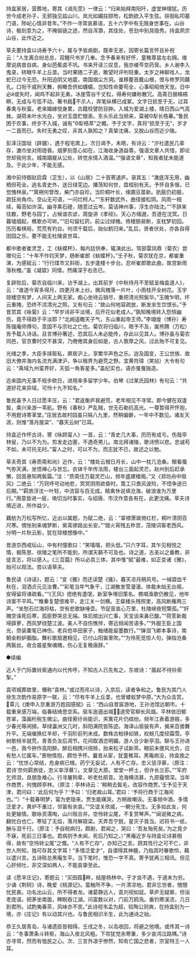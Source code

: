 <!-- { "loadSidebar": true } -->
持盒家居，营葬地，寄其《谒先茔》一律云：“归来始拜南阳阡，虚堂神理犹。历世今成老孙子，无邪独见兹山川。岚光如媚拄颐笏，松韵欲入平生弦。徘徊私叩墓门语，陟屺心情非昔年。”不作一寻常哀慕语，五十六字中有无限身世事在。山谷诗，极刻意为之，不掩锻链之迹，然自浑灏，其佳处，苍劲中别具隐秀。持盒夙宗山谷，此作近之。

草夫要持盒以诗寿予六十，属与予皆病剧，既幸无恙，因寄长篇言怀且补祝云：“人生离合纷总总，双鲤尺书岁几奉。念予春来有好怀，童稚尊昙左右拥。维摩说病昔自病，身似芭蕉虞不巩。书来开读三叹息，我亦棱芩空药笼。乡人谢李入鬼录，转眼牛羊上丘垄。当时果随二子逝，敢望时评判轻重。太岁之神聊戏人，龙蛇已过今无恐。升阳迫阴又地震，南国烟尘方洞。谁移鳌首戴山根，恨与修罗同藕孔。口衔干戚刑天舞，俯瞰吾侪如蠛蠓。岂知性命要苟全，心事昭昭倚天宠。日中必й或失时，闻鸡不起非无勇。冰崖雪谷千丈松，得寿何嫌称散冗。高斋日据槁梧瞑，无成与亏弦不动。箸书扃不示人，弃笔纵横已成冢。文字日损至于无，过耳春禽与秋萤。老来婚嫁傥身累，古籍校譬防目肿。入城为爱湖上楼，晴日西山气高耸。湖荷未叶水光白，坐对玉盘贮银汞。东头乐此当频来，莫被Θ犁长梏摹。”鲁民困于农事，终岁不入城，诚有“Θ犁梏萃”之概。予于文字，真将“损至于无”，岁才一二首而已。失时无勇之叹，非其人孰知之？真挚沈痛，又脱山谷而近少陵。

彭泽汪国垣（辟疆），遇于程宅席上。次日谒予，未晤，有诗云：“汐社遣民几辈存，漉巾坐对雨镫昏。烟萝刻意心如在，江海收身道益尊。强语文章人共惜，即论世却我何言。城南蹑屣从公处，转觉余情入酒温。”“强语文章”，知我者犹未能道及。于此少年，不能无感。

湘中前侍御赵启霖（芷生），以《山居》二十首寄退庐。录其五：“澈底浑无用，幽栖但苟全。逃名青史外，送日绿芜边。播荡知何世，盘桓别有天。予怀自多惬，已觉愧林泉。”“萁朔何曾改，柴门亦自珍。当阶桐叶长，缘圃豆苗新。肮脏仍初服，疏狂尚角巾。空山无可语，一问烂柯人。”“东轩数武外，曲径接松阴。风雨一相续，莓苔如许深。幽寻乘石磴，随意过云岑。莫话神州事，浮生亦陆沈。”“不辞来往数，野老与园丁。占候谙农谚，周旋讲《孝经》。天心方缅邈，吾道在沈冥。日暮墟烟起，樵歌亦可听。”“旧句留红药，前尘过绿槐。倚楼肠易断，支枕梦初回。历历看棋局，荒荒有钓台。何须千载后，始似鹤归来。”乱后，贤者伏处，亦各自得田园之乐，要不能无杜陵哀世耳。

都中歌者崔灵芝，工《蚨蝶杯》，每内廷供奉，辄演此出。驾部雷凤鼎（菊农）尝赠句云：“十年不作钧天梦，肠断崔郎《蚨蝶杯》。”壬子秋，菊农犹在京，都崔重演，为感赋云：“行行煤市又斜街，五步逢楼十步台。忍听崔郎歌此曲，故宫新雨落秋槐。”虽《凝碧》同情，然痛深于右丞已。

复辟败后，菊农自临川来，访予湖上，出其前岁《中秋待月不至赋呈梅盒道人》，云：“谁道今宵多得月，四更月未上纱。微风槐落一片叶，小雨桂开全树花。玉宇琼楼空有梦，人间天上两无家。痴心坐待云销尽，重把清光照鬓华。”玉魄乍明，坏云重掩，恐终不沭清光之照。又有句云：“故山何地容疏放，断发余生饮恨长。”予昔赏其《咏菊》云：“早岁诗非平淡境，后开花似老成人。”孰知晚境转入怨悱幽伤，竟不得趋于平淡耶？“北阙遥瞻天子气，东山重起帝王师。”李翊煌（博孙）寿陈强庵师傅句，意固不与宗社之亡也。菊农将归临川，晤予不及，属熊腾（万松）告予载入诗话。且言博孙箸述，恐其后人未必能传，存此以见其人。博孙虽与菊农同邑，官京曹时交不甚深，乃倦倦其身后如是，古人敦厚之风，过此殆不可复见。

光绪之季，大臣多挟赃私，屏居沪上，享繁华声色之乐。迨及国变，王公世族、故旧大僚并海内名流充满津沪，争以租界为避荒之野。宜黄符璋（笑拈）大令有句云：“禹域九州蛮界好，天弧一角客星多。”盖纪实也，语亦戛戛独造。

迩来国内无事不规步欧日，进用率多留学少年。伯琴《过某氏园林》有句云：“共道好花来异域，可怜十九不知名。”

鲁民喜予人日过愿丰庄，云：“君返衡庐我避荒，老年相见不寻常。即今健在双逢鬓，乘兴来游一苇航。野有《春秋》严乱贼，世无石勒抗高光。一尊暂得开怀抱，不用题诗寄革堂。”庄居去故村园虽只隔八九里，然稍偏僻，一年中不数见。诸友天涯，则惟“落月屋梁”、“暮天云树”已耳。

持盒近作怀古诗，寄《咏顾甯人》一首，云：“青史几大事，历历有成亏。伤哉亭林叟，乃以不为为。剪发走边塞，不遇奇男儿。南北拜诸陵，歌诗愤以悲。忠诚苟不如，未可托无时。”甯人之时，可以不为，而志犹不已，故述之以勉。

草夫奇其《寿质斋和尚》近作，云：“楼处云根日月长，山中一枕几沧桑。眼看蜃气弥天满，坐悟禅心与世忘。衣钵千年传法雨，楼台三面起灵芒。赵州别后赶承懒，回首悬知两鬓霜。”注：“质斋住万载灵芒山，频年盛建楼阁。”又《郑坊舟中阻风》二绝云：“万窍呼号动地悲，冥冥阴雨欲昏时。篙工只畏风波险，不悟争途已后期。”“羁旅浮沈一叶轻，中流容与百无成。精禽休说填沧海，破浪谁为万里行。”用意皆进一层，墒切当时事实，与绍唐、市汊作意各有在，此更沈痛。草夫诗境近进，所作益少。

藕舫为万松写所忆，近出以属题，为赋二绝，云：“翠襟萧飒倚红栏，桐叶清阴百尺寒。惆怅别来魂梦断，紫鸾骖路出长安。”“猎火宵残五柞宫，茂陵词客老西风。分明一片秋云影，犹在琼楼想像中。”

昔游京西戒坛山，中有村僮歌曰：“笑嘻嘻，把头低。”只六字耳，其乍见相悦之情，极陈思、徐陵之笔所不能到，所谓天籁不可及也。诗之道，古圣以之垂教，非徒言志，将以感人。《三百篇》所以必具三体，其中惟“赋”最难，如正变诸《雅》，始可以观法。尝以语草夫。

鲁民读《诗话》，题云：“变《雅》而还读楚《骚》，暮天凉月朔风号。一缄碧血千秋在，泪洒贞元见汝曹。”“彩笔当年气象干，江湖散发雪漫漫。体裁未始无台阁，安得留将谏疏看。”“《王风》熄绝有遣氓，新室争埋旧策名。樵唱渔歌仍散见，他年诗案不平鸣。”“椎秦复楚恨难平，走江关一剑横。王粲楼头残照里，高风断雁两三声。“坐愁石烂海将枯，空有悲歌缺唾壶。节促音哀心万里，杜陵峡夜短檠孤。”“奸魄空诛死后寒，孤臣野哭总无端。珠玑绾出兴亡事，天宝谈来鼻已酸。”“荷芰新裁埽薜萝，西风梦绕楚江波。美人不自伤憔悴，寄远频闻苦语多。”“外服王臣上国光，赍装橐笔已神伤。老兵伧卒田家子，触绪能留墨数行。”“弹泪飞卿本事诗，南朝金粉妒胭脂。舞衫歌扇邀相见，已付山阳笛里吹。”“为怜死觅惊人句，弹指沧桑两鬓丝。收合晨星聚魂魄，伤心无复晚唐辞。”



●续编

近人于门际置铃索通内以代传呼，不知古人已先有之，东坡诗：“晨起不待铃索掣。”

袁项城葬故里，僭称“袁林。”或过而吊以诗，入京后，读者争和之。鲁民为其门人徐生次韵作易原字一联，云：“尽有牛羊上丘垄，也曾蝼蚁梦中原。”大为众击赏。覃儿《庚申入京重游万姓园感赋》云：“西山自昔宸游地，王孙池馆远朝市。十载重来感万端，临春结绮思空系。驱车迤逦出城，道旁官柳长风烟。平林依旧郁苍翠，藻画桁税生微尘。曲径萦纡尚能识，夹篱花片仍缤纷。频年江表着游屐，多少春光等闲掷。草绿瀛洲又几时，斜阳满院皆陈迹。海译山驱骏有声，揭来百兽舞升平。无端催换红羊却，千羽阶前列未成。数株古柏铮如铁，权蚜几度经霜雪。亭树欹倾半就荒，青青负汝后凋节。花间取酒恣明媚，游人合少新亭泪。聊与王孙进一邑，我今拚作高阳醉。醉后相携兴倍赊，抬来松子试新茶。眼前未便风光负，应有愁人忆属车。”景物情抱，颇怆予怀。曩昔从宦，犹童稚耳。黑庵病没，持盒挽之云：“忧世心常结，危身病已根。药宁无妄试，人有不亡存。忠义惩浮慕，（原注：君诗‘奈何羁旅徒，忠义率浮慕’）。文章见大原。堂堂一杯土，但许长兰荪。”“军府乞师泪，良朋急难心。行寻屠狗辈，听老杜鹃音。沧海横流甚，九原霾恨深。当年作商贾，何愧顾亭林。（原注：亭林诗云：‘稍稍去鬓毛，改容作商贾。’壬予见于天津，君问曰：‘此后何为乎？’予曰：‘归老故山耳。’君曰：‘予将行商于江海间也。’”）“十载春明梦，甯为吏隐来。贾生能痛哭，方朔故嘲诙。无事频中酒，多情泛爱才。黄炉不重过，邻笛有余哀。”“交谊关欣戚，一朝分死生。无多如此友，何处更输情。歌咏资濡啕，山川阻合并。空怜转尘尾，不复赏琴声。”“闻说微之病，翻忧白也亡。寒钲了无焰，落月解窥梁。天弄吾宁脱，星灾子竟当。迟将书一纸，酬与泪千行。（原注：予自皖病归，颇剧，君闻之，哭曰：‘吾友殆死矣。’为之竟夕不寐，死前三日事也。君病则予未闻，死后乃知之。）”黑庵近岁与持盒论诗甚相得，故有“空怜转尘尾”之慨。“人有不亡存”，亦知己之言。顾其性行之可不亡，非世人所知，独可存其文字耳！“多情泛爱才”，自谓得其神髓，乃指其时眷歌伶，藉以遣兴言。五诗赅总黑庵生平。当下笔时，惟恐一字不真。寄予犹再三相讯。但见心肝倾吐，非交深如两人，不能哀挚至此。

读《愿丰庄记》，寄题云：“买田葭畔，结屋杨林中。于才良不遇，于道未为穷。少诵《荆轲》诗，晚爱《桃源记》。蛮触所不争，一片清凉地。君非忘世者，悃悃忧民衷。功名出山云，所不得者龙。诸葛静远人，袁刘视如鼠。草庐无疑扉，但诣老庞语。把茅坐南面，睥睨吞江湖。问富数以对，门前万鸥凫。垂钓寒溪流，几日到君所。试酌夷春茶，风味亦不苦。”此诗视韦孟为超，较陶公则爽，在持盒别为一境，亦《庄记》有以动其兴也。与鲁民相识半生，此为通诗之始。

恭王久居青岛，与诸遗臣皆相得。壬戌之冬，以岛收回，将避之他境。或传其一诗云：“冬事萧条斗转枢，海山入夜北风粗。下帘犹觉余寒重，多少哀鸿泣路隅。”诗亦寻常，然而有恤民之心。次、三言外凛乎惨然，知有亡国之悲者，宗室特王一人耳。


